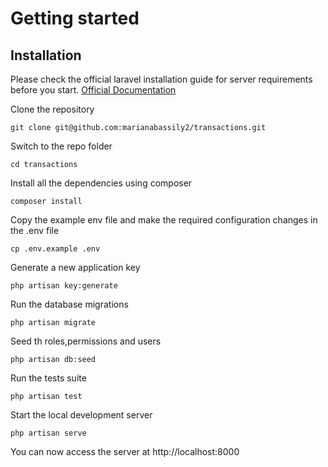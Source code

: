 
# Getting started

## Installation

Please check the official laravel installation guide for server requirements before you start. [Official Documentation](https://laravel.com/docs/5.4/installation#installation)

Clone the repository

    git clone git@github.com:marianabassily2/transactions.git

Switch to the repo folder

    cd transactions

Install all the dependencies using composer

    composer install

Copy the example env file and make the required configuration changes in the .env file

    cp .env.example .env

Generate a new application key

    php artisan key:generate

Run the database migrations 

    php artisan migrate

Seed th roles,permissions and users

    php artisan db:seed

Run the tests suite

    php artisan test
    
Start the local development server

    php artisan serve

You can now access the server at http://localhost:8000
